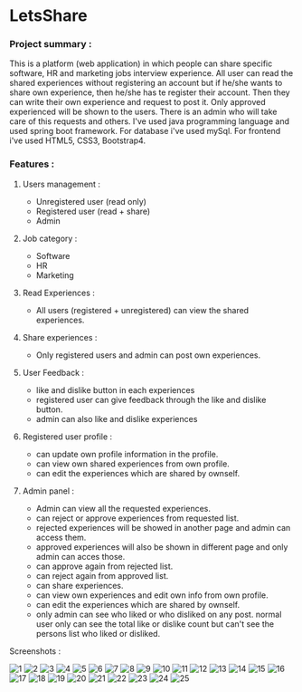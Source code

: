 # LetsShare

<h3> Project summary :  </h3>

This is a platform (web application) in which people can share specific software, HR and marketing jobs interview experience. All user can read the shared experiences without registering an account but if he/she wants to share own experience, then he/she has te register their account. Then they can write their own experience and request to post it. Only approved experienced will be shown to the users. There is an admin who will take care of this requests and others. I've used java programming language and used spring boot framework. For database i've used mySql. For frontend i've used HTML5, CSS3, Bootstrap4.


<h3> Features : </h3>

1. Users management :

     - Unregistered user (read only)
     - Registered user (read + share)
     - Admin


2. Job category :

      - Software
      - HR
      - Marketing


3. Read Experiences : 

      - All users (registered + unregistered) can view the shared experiences.
 

4. Share experiences : 

      - Only registered users and admin can post own experiences.


5. User Feedback : 

     - like and dislike button in each experiences
     - registered user can give feedback through the like and dislike button.
     - admin can also like and dislike experiences


6. Registered user profile :

     - can update own profile information in the profile.
     - can view own shared experiences from own profile.
     - can edit the experiences which are shared by ownself.


7. Admin panel :

      - Admin can view all the requested experiences.
      - can reject or approve experiences from requested list.
      - rejected experiences will be showed in another page and admin can access them.
      - approved experiences will also be shown in different page and only admin can acces those.
      - can approve again from rejected list.
      - can reject again from approved list.
      - can share experiences.
      - can view own experiences and edit own info from own profile.
      - can edit the experiences which are shared by ownself.
      - only admin can see who liked or who disliked on any post. normal user only can see the total like or dislike count but can't see the persons list who liked or         disliked.
      
     

Screenshots :


![1](https://user-images.githubusercontent.com/58343930/205515151-775fa7eb-34b6-4ac4-93a6-4c4d4854bce1.png)
![2](https://user-images.githubusercontent.com/58343930/205515154-e80f39d9-bd0b-4527-9b5a-c235d322ad8a.png)
![3](https://user-images.githubusercontent.com/58343930/205515155-9beda45f-2ddb-444c-85f1-e35a1d750d3c.png)
![4](https://user-images.githubusercontent.com/58343930/205515160-945f61b4-4737-4686-893e-018f3f06ff6e.png)
![5](https://user-images.githubusercontent.com/58343930/205515162-9a7a9da8-7007-48ae-b70a-6af992f38db9.png)
![6](https://user-images.githubusercontent.com/58343930/205515163-03960751-fb44-44d4-994b-e67139164fcd.png)
![7](https://user-images.githubusercontent.com/58343930/205515174-5c8e7d7a-e5d6-427b-b6a4-1e147345c586.png)
![8](https://user-images.githubusercontent.com/58343930/205515175-cbb0103b-cdd2-49dd-9802-fbb5a07c771e.png)
![9](https://user-images.githubusercontent.com/58343930/205515173-e6cb5f8a-f67e-4d1e-ab82-16ffb1eec6d7.png)
![10](https://user-images.githubusercontent.com/58343930/205515200-42b396e1-fe57-4aed-baa4-fd9017763b40.png)
![11](https://user-images.githubusercontent.com/58343930/205515203-7e4a879e-063e-45e8-9749-788f5aad3a08.png)
![12](https://user-images.githubusercontent.com/58343930/205515205-1d87e160-dc6d-49cc-8f47-33c063255188.png)
![13](https://user-images.githubusercontent.com/58343930/205515212-7ce42f4b-6275-4b5b-b08f-309ee2e7a62d.png)
![14](https://user-images.githubusercontent.com/58343930/205515213-39ad02c6-ec83-431f-9d88-cdcceaa78001.png)
![15](https://user-images.githubusercontent.com/58343930/205515215-464ba8e8-0afd-472c-8ce6-2a6b5e388c4e.png)
![16](https://user-images.githubusercontent.com/58343930/205515228-87de875b-d532-4a1f-a4c5-ed388132be3a.png)
![17](https://user-images.githubusercontent.com/58343930/205515233-348a0558-2bf4-46bb-b914-a67479d42635.png)
![18](https://user-images.githubusercontent.com/58343930/205515442-63b3cd03-3d55-4ded-99c6-1175371b4d83.png)
![19](https://user-images.githubusercontent.com/58343930/205515451-c664cfed-d37c-4c38-ab80-ae09dcd939b4.png)
![20](https://user-images.githubusercontent.com/58343930/205515240-5da1c5b3-ff8c-4d33-bac0-4f12c497bcfb.png)
![21](https://user-images.githubusercontent.com/58343930/205515243-9c678395-bc1a-4973-915b-1fdba95b9f03.png)
![22](https://user-images.githubusercontent.com/58343930/205515245-8814ee30-71fa-40f6-84ce-41be280c07d9.png)
![23](https://user-images.githubusercontent.com/58343930/205515247-514ff117-5af0-4d70-9dcb-bf1ffbd717c7.png)
![24](https://user-images.githubusercontent.com/58343930/205515248-b9c0fe23-5f23-4caa-9c14-85b7984524ce.png)
![25](https://user-images.githubusercontent.com/58343930/205515256-b3563bd4-3de2-4de3-b248-abb53b80493f.png)


